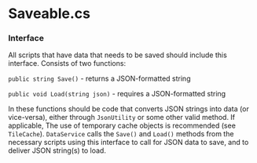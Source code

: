 # Saveable.cs
### Interface

All scripts that have data that needs to be saved should include this interface. Consists of two functions:

```public string Save()``` - returns a JSON-formatted string

```public void Load(string json)``` - requires a JSON-formatted string

In these functions should be code that converts JSON strings into data (or vice-versa), either through ```JsonUtility``` or some other valid method. If applicable, The use of temporary cache objects is recommended (see ```TileCache```). ```DataService``` calls the ```Save()``` and ```Load()``` methods from the necessary scripts using this interface to call for JSON data to save, and to deliver JSON string(s) to load.